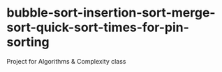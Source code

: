 # bubble-sort-insertion-sort-merge-sort-quick-sort-times-for-pin-sorting
Project for Algorithms &amp; Complexity class
